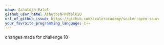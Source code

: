 ```yaml
---
name: Ashutosh Patel
github_user_name: Ashutosh-Patel028
url_of_github_issue: https://github.com/scaleracademy/scaler-open-source-september-challenge/issues/231#issue-1877516165
your_favroite_programming_language: C++
---
```

changes made for challenge 10
